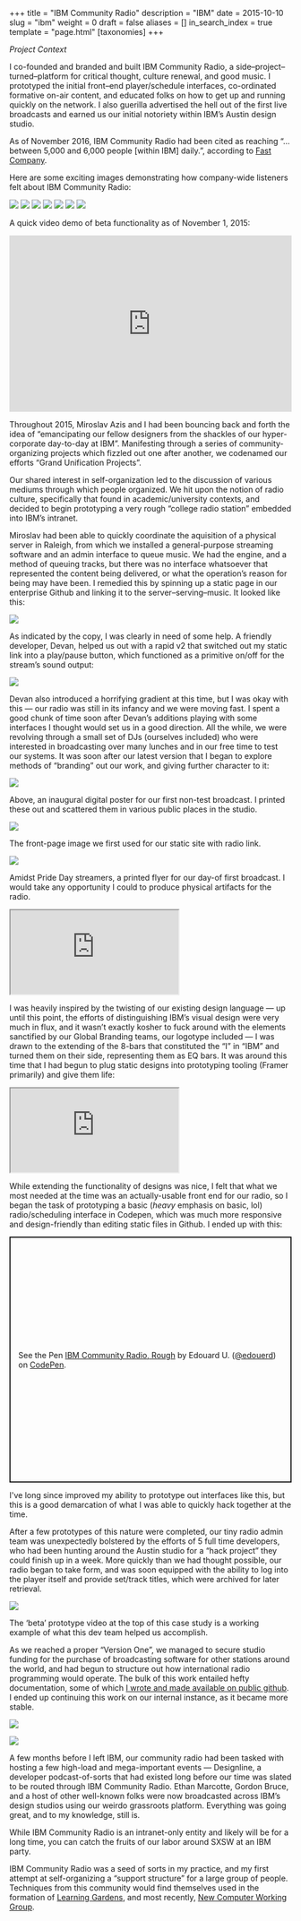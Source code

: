 +++
title = "IBM Community Radio"
description = "IBM"
date = 2015-10-10
slug = "ibm"
weight = 0
draft = false
aliases = []
in_search_index = true
template = "page.html"
[taxonomies]
+++

_Project Context_

I co-founded and branded and built IBM Community Radio, a side–project–turned–platform for critical thought, culture renewal, and good music. I prototyped the initial front–end player/schedule interfaces, co-ordinated formative on-air content, and educated folks on how to get up and running quickly on the network. I also guerilla advertised the hell out of the first live broadcasts and earned us our initial notoriety within IBM’s Austin design studio.

As of November 2016, IBM Community Radio had been cited as reaching “…between 5,000 and 6,000 people [within IBM] daily.”, according to [Fast Company](https://www.fastcompany.com/3065882/startup-report/ibms-unlikely-silo-buster-an-intranet-radio-station).

Here are some exciting images demonstrating how company-wide listeners felt about IBM Community Radio:

![](1.png)
![](2.png)
![](3.png)
![](3a.png)
![](4.png)
![](5.png)
![](6.png)

A quick video demo of beta functionality as of November 1, 2015:

<div style="padding:62.5% 0 0 0;position:relative;"><iframe src="https://player.vimeo.com/video/144302196?loop=1&color=ffffff&title=0&byline=0&portrait=0" style="position:absolute;top:0;left:0;width:100%;height:100%;" frameborder="0" allow="autoplay; fullscreen" allowfullscreen></iframe></div><script src="https://player.vimeo.com/api/player.js"></script>

Throughout 2015, Miroslav Azis and I had been bouncing back and forth the idea of “emancipating our fellow designers from the shackles of our hyper-corporate day-to-day at IBM”. Manifesting through a series of community-organizing projects which fizzled out one after another, we codenamed our efforts “Grand Unification Projects”.

Our shared interest in self-organization led to the discussion of various mediums through which people organized. We hit upon the notion of radio culture, specifically that found in academic/university contexts, and decided to begin prototyping a very rough “college radio station” embedded into IBM’s intranet.

Miroslav had been able to quickly coordinate the aquisition of a physical server in Raleigh, from which we installed a general-purpose streaming software and an admin interface to queue music. We had the engine, and a method of queuing tracks, but there was no interface whatsoever that represented the content being delivered, or what the operation’s reason for being may have been. I remedied this by spinning up a static page in our enterprise Github and linking it to the server–serving–music. It looked like this:

![](7.png)

As indicated by the copy, I was clearly in need of some help. A friendly developer, Devan, helped us out with a rapid v2 that switched out my static link into a play/pause button, which functioned as a primitive on/off for the stream’s sound output:

![](8.png)

Devan also introduced a horrifying gradient at this time, but I was okay with this — our radio was still in its infancy and we were moving fast. I spent a good chunk of time soon after Devan’s additions playing with some interfaces I thought would set us in a good direction. All the while, we were revolving through a small set of DJs (ourselves included) who were interested in broadcasting over many lunches and in our free time to test our systems. It was soon after our latest version that I began to explore methods of “branding” out our work, and giving further character to it:

![](9.png)

Above, an inaugural digital poster for our first non-test broadcast. I printed these out and scattered them in various public places in the studio.

![](10.png)

The front-page image we first used for our static site with radio link.

![](11.jpg)

Amidst Pride Day streamers, a printed flyer for our day-of first broadcast. I would take any opportunity I could to produce physical artifacts for the radio.

<iframe src="http://share.framerjs.com/6tbeuyxvqoj3/"></iframe>

I was heavily inspired by the twisting of our existing design language — up until this point, the efforts of distinguishing IBM’s visual design were very much in flux, and it wasn’t exactly kosher to fuck around with the elements sanctified by our Global Branding teams, our logotype included — I was drawn to the extending of the 8-bars that constituted the “I” in “IBM” and turned them on their side, representing them as EQ bars. It was around this time that I had begun to plug static designs into prototyping tooling (Framer primarily) and give them life:

<iframe src="https://urcades.github.io/prototyping/framer/ibm/mobile-radio.framer/index.html"></iframe>

While extending the functionality of designs was nice, I felt that what we most needed at the time was an actually-usable front end for our radio, so I began the task of prototyping a basic (_heavy_ emphasis on basic, lol) radio/scheduling interface in Codepen, which was much more responsive and design-friendly than editing static files in Github. I ended up with this:

<p class="codepen" data-height="439" data-theme-id="light" data-default-tab="result" data-user="edouerd" data-slug-hash="QjEGGr" style="height: 439px; box-sizing: border-box; display: flex; align-items: center; justify-content: center; border: 2px solid; margin: 1em 0; padding: 1em;" data-pen-title="IBM Community Radio, Rough">
  <span>See the Pen <a href="https://codepen.io/edouerd/pen/QjEGGr/">
  IBM Community Radio, Rough</a> by Edouard U. (<a href="https://codepen.io/edouerd">@edouerd</a>)
  on <a href="https://codepen.io">CodePen</a>.</span>
</p>
<script async src="https://static.codepen.io/assets/embed/ei.js"></script>

I've long since improved my ability to prototype out interfaces like this, but this is a good demarcation of what I was able to quickly hack together at the time.

After a few prototypes of this nature were completed, our tiny radio admin team was unexpectedly bolstered by the efforts of 5 full time developers, who had been hunting around the Austin studio for a “hack project” they could finish up in a week. More quickly than we had thought possible, our radio began to take form, and was soon equipped with the ability to log into the player itself and provide set/track titles, which were archived for later retrieval.

![](14.jpg)

The ‘beta’ prototype video at the top of this case study is a working example of what this dev team helped us accomplish.

As we reached a proper “Version One”, we managed to secure studio funding for the purchase of broadcasting software for other stations around the world, and had begun to structure out how international radio programming would operate. The bulk of this work entailed hefty documentation, some of which [I wrote and made available on public github](http://urcad.es/radio-setup/). I ended up continuing this work on our internal instance, as it became more stable.

![](12.png)

![](13.png)

A few months before I left IBM, our community radio had been tasked with hosting a few high-load and mega-important events — Designline, a developer podcast-of-sorts that had existed long before our time was slated to be routed through IBM Community Radio. Ethan Marcotte, Gordon Bruce, and a host of other well-known folks were now broadcasted across IBM’s design studios using our weirdo grassroots platform. Everything was going great, and to my knowledge, still is.

While IBM Community Radio is an intranet-only entity and likely will be for a long time, you can catch the fruits of our labor around SXSW at an IBM party.

IBM Community Radio was a seed of sorts in my practice, and my first attempt at self-organizing a “support structure” for a large group of people. Techniques from this community would find themselves used in the formation of [Learning Gardens](http://learning-gardens.co/), and most recently, [New Computer Working Group](https://newcomputers.group/).

